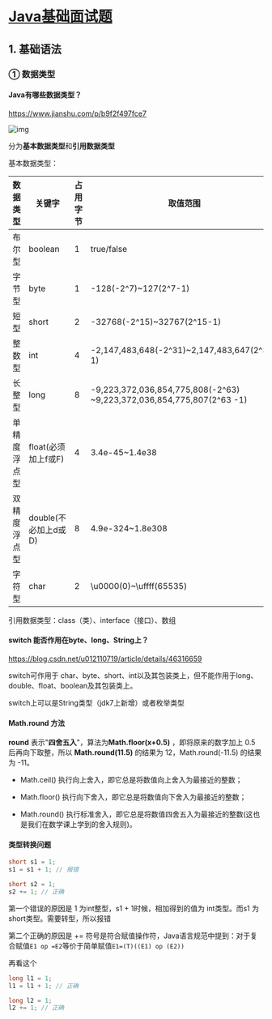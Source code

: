 # [Java基础面试题](https://www.cnblogs.com/java1024/p/12957125.html)

## 1. 基础语法

### ① 数据类型

#### Java有哪些数据类型？

https://www.jianshu.com/p/b9f2f497fce7

![img](https://upload-images.jianshu.io/upload_images/10470305-1c339d671c86fefd.png?imageMogr2/auto-orient/strip|imageView2/2/w/544/format/webp)

分为**基本数据类型**和**引用数据类型**

基本数据类型：

| 数据类型     | 关键字               | 占用字节 | 取值范围                                                     | 默认值 |
| ------------ | -------------------- | -------- | ------------------------------------------------------------ | ------ |
| 布尔型       | boolean              | 1        | true/false                                                   | false  |
| 字节型       | byte                 | 1        | -128(-2^7)~127(2^7-1)                                        | 0      |
| 短型         | short                | 2        | -32768(-2^15)~32767(2^15-1)                                  | 0      |
| 整数型       | int                  | 4        | -2,147,483,648(-2^31)~2,147,483,647(2^31-1)                  | 0      |
| 长整型       | long                 | 8        | -9,223,372,036,854,775,808(-2^63) ~9,223,372,036,854,775,807(2^63 -1) | 0L     |
| 单精度浮点型 | float(必须加上f或F)  | 4        | 3.4e-45~1.4e38                                               | 0.0f   |
| 双精度浮点型 | double(不必加上d或D) | 8        | 4.9e-324~1.8e308                                             | 0.0d   |
| 字符型       | char                 | 2        | \u0000(0)~\uffff(65535)                                      | null   |

引用数据类型：class（类）、interface（接口）、数组

#### switch 能否作用在byte、long、String上？

https://blog.csdn.net/u012110719/article/details/46316659

switch可作用于 char、byte、short、int以及其包装类上，但不能作用于long、double、float、boolean及其包装类上。

switch上可以是String类型（jdk7上新增）或者枚举类型

#### Math.round 方法

**round** 表示"**四舍五入**"，算法为**Math.floor(x+0.5)** ，即将原来的数字加上 0.5 后再向下取整，所以 **Math.round(11.5)** 的结果为 12，Math.round(-11.5) 的结果为 -11。

* Math.ceil() 执行向上舍入，即它总是将数值向上舍入为最接近的整数；

* Math.floor() 执行向下舍入，即它总是将数值向下舍入为最接近的整数；
* Math.round() 执行标准舍入，即它总是将数值四舍五入为最接近的整数(这也是我们在数学课上学到的舍入规则)。

#### 

#### 类型转换问题

```java
short s1 = 1;
s1 = s1 + 1; // 报错

short s2 = 1;
s2 += 1; // 正确
```

第一个错误的原因是 1 为int整型，s1 + 1时候，相加得到的值为 int类型。而s1  为short类型。需要转型，所以报错

第二个正确的原因是 += 符号是符合赋值操作符，Java语言规范中提到：对于复合赋值`E1 op =E2`等价于简单赋值``E1=(T)((E1) op (E2))``

再看这个

```java
long l1 = 1;
l1 = l1 + 1; // 正确

long l2 = 1;
l2 += 1; // 正确
```



